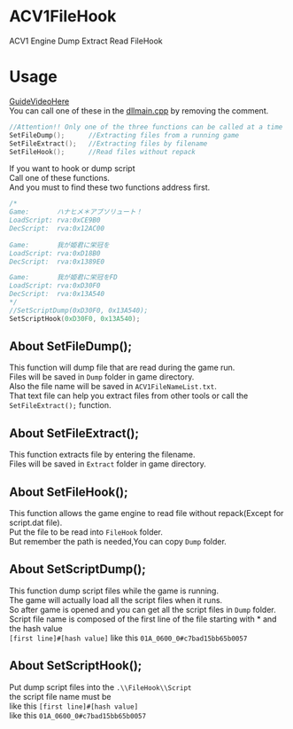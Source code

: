 # ACV1FileHook
ACV1 Engine Dump Extract Read FileHook

# Usage
[GuideVideoHere](https://www.youtube.com/watch?v=t9PzEKXvcJs)  
You can call one of these in the [dllmain.cpp](https://github.com/Dir-A/ACV1FileHook/blob/main/ACV1FileHook/ACV1FileHook/dllmain.cpp) by removing the comment.  
```c
//Attention!! Only one of the three functions can be called at a time
SetFileDump();      //Extracting files from a running game  
SetFileExtract();   //Extracting files by filename  
SetFileHook();      //Read files without repack  
```


If you want to hook or dump script  
Call one of these functions.  
And you must to find these two functions address first.  
```c
/*
Game:		ハナヒメ＊アブソリュート！
LoadScript:	rva:0xCE9B0
DecScript:	rva:0x12AC00
	
Game:		我が姫君に栄冠を
LoadScript:	rva:0xD18B0
DecScript:	rva:0x1389E0

Game:		我が姫君に栄冠をFD
LoadScript:	rva:0xD30F0
DecScript:	rva:0x13A540
*/
//SetScriptDump(0xD30F0, 0x13A540);
SetScriptHook(0xD30F0, 0x13A540);
```

## About SetFileDump(); 
This function will dump file that are read during the game run.  
Files will be saved in `Dump` folder in game directory.  
Also the file name will be saved in `ACV1FileNameList.txt`.  
That text file can help you extract files from other tools or call the `SetFileExtract();` function.  

## About SetFileExtract();
This function extracts file by entering the filename.  
Files will be saved in `Extract` folder in game directory.  

## About SetFileHook();
This function allows the game engine to read file without repack(Except for script.dat file).  
Put the file to be read into `FileHook` folder.  
But remember the path is needed,You can copy `Dump` folder.  

## About SetScriptDump();
This function dump script files while the game is running.  
The game will actually load all the script files when it runs.  
So after game is opened and you can get all the script files in `Dump` folder.  
Script file name is composed of the first line of the file starting with * and the hash value  
`[first line]#[hash value]` like this `01A_0600_0#c7bad15bb65b0057`  

## About SetScriptHook();
Put dump script files into the `.\\FileHook\\Script`  
the script file name must be  
like this `[first line]#[hash value]`  
like this `01A_0600_0#c7bad15bb65b0057`  
